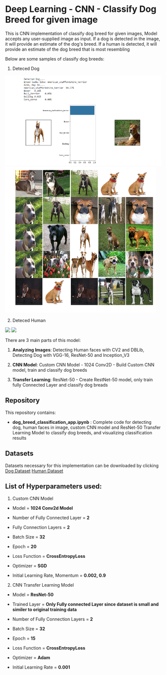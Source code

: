# Deep Learning - CNN - Classify Dog Breed for given image

This is CNN implementation of classify dog breed for given images, Model accepts any user-supplied image as input. 
If a dog is detected in the image, it will provide an estimate of the dog's breed. 
If a human is detected, it will provide an estimate of the dog breed that is most resembling 


Below are some samples of classify dog breeds:

1. Deteced Dog
<img src="dog-classifier-result1.png">
<img src="dog-classifier-result2.png">

2. Deteced Human
<img src="human-resemble-dog-result1.jpg">
<img src="human-resemble-dog-result2.jpg">

There are 3 main parts of this model:

1. **Analyzing Images**: Detecting Human faces with CV2 and DBLib, Detecting Dog with VGG-16, ResNet-50 and Inception_V3

2. **CNN Model**: Custom CNN Model - 1024 Conv2D - Build Custom CNN model, train and classify dog breeds

3. **Transfer Learning**: ResNet-50 - Create RestNet-50 model, only train fully Connected Layer and classify dog breads

## Repository 

This repository contains:
* **dog_breed_classification_app.ipynb** : Complete code for detecting dog, human faces in image, custom CNN model and ResNet-50 Transfer Learning Model to classify dog breeds, and visualizing classification results
					  
## Datasets

Datasets necessary for this implementation can be downloaded by clicking 
[Dog Dataset](https://s3-us-west-1.amazonaws.com/udacity-aind/dog-project/dogImages.zip)
[Human Dataset](https://s3-us-west-1.amazonaws.com/udacity-aind/dog-project/lfw.zip)

## List of Hyperparameters used:

1. Custom CNN Model
* Model = **1024 Conv2d Model**
* Number of Fully Connected Layer = **2**  
* Fully Connection Layers = **2**  
* Batch Size = **32**  
* Epoch = **20**  

* Loss Function = **CrossEntropyLoss**  
* Optimizer  = **SGD**  
* Initial Learning Rate, Momentum = **0.002, 0.9**  

2. CNN Transfer Learning Model
* Model = **ResNet-50**
* Trained Layer = **Only Fully connected Layer since dataset is small and similer to original training data**  
* Number of Fully Connection Layers = **2**  
* Batch Size = **32**  
* Epoch = **15**  

* Loss Function = **CrossEntropyLoss**  
* Optimizer  = **Adam**  
* Initial Learning Rate = **0.001**  

